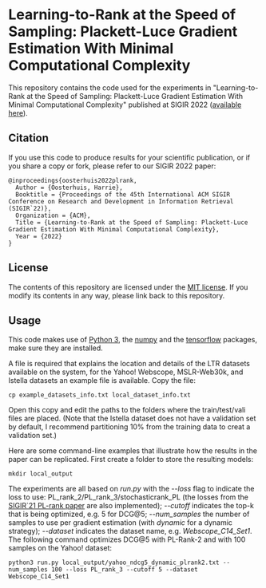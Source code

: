 # Learning-to-Rank at the Speed of Sampling: Plackett-Luce Gradient Estimation With Minimal Computational Complexity
This repository contains the code used for the experiments in "Learning-to-Rank at the Speed of Sampling: Plackett-Luce Gradient Estimation With Minimal Computational Complexity" published at SIGIR 2022 ([available here](https://harrieo.github.io//publication/2022-sigir-short)).

Citation
--------

If you use this code to produce results for your scientific publication, or if you share a copy or fork, please refer to our SIGIR 2022 paper:
```
@inproceedings{oosterhuis2022plrank,
  Author = {Oosterhuis, Harrie},
  Booktitle = {Proceedings of the 45th International ACM SIGIR Conference on Research and Development in Information Retrieval (SIGIR`22)},
  Organization = {ACM},
  Title = {Learning-to-Rank at the Speed of Sampling: Plackett-Luce Gradient Estimation With Minimal Computational Complexity},
  Year = {2022}
}
```

License
-------

The contents of this repository are licensed under the [MIT license](LICENSE). If you modify its contents in any way, please link back to this repository.

Usage
-------

This code makes use of [Python 3](https://www.python.org/), the [numpy](https://numpy.org/) and the [tensorflow](https://www.tensorflow.org/) packages, make sure they are installed.

A file is required that explains the location and details of the LTR datasets available on the system, for the Yahoo! Webscope, MSLR-Web30k, and Istella datasets an example file is available. Copy the file:
```
cp example_datasets_info.txt local_dataset_info.txt
```
Open this copy and edit the paths to the folders where the train/test/vali files are placed. (Note that the Istella dataset does not have a validation set by default, I recommend partitioning 10% from the training data to creat a validation set.)

Here are some command-line examples that illustrate how the results in the paper can be replicated.
First create a folder to store the resulting models:
```
mkdir local_output
```
The experiments are all based on *run.py* with the *--loss* flag to indicate the loss to use: PL_rank_2/PL_rank_3/stochasticrank_PL (the losses from the [SIGIR`21 PL-rank paper](https://harrieo.github.io//publication/2021-plrank) are also implemented); *--cutoff* indicates the top-k that is being optimized, e.g. 5 for DCG@5; *--num_samples* the number of samples to use per gradient estimation (with *dynamic* for a dynamic strategy); *--dataset* indicates the dataset name, e.g. *Webscope_C14_Set1*.
The following command optimizes DCG@5 with PL-Rank-2 and with 100 samples on the Yahoo! dataset:
```
python3 run.py local_output/yahoo_ndcg5_dynamic_plrank2.txt --num_samples 100 --loss PL_rank_3 --cutoff 5 --dataset Webscope_C14_Set1
```